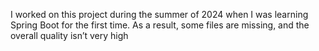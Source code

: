 I worked on this project during the summer of 2024 when I was learning Spring Boot for the first time. As a result, some files are missing, and the overall quality isn’t very high
